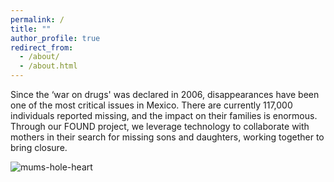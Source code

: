 ```yaml
---
permalink: /
title: ""
author_profile: true
redirect_from: 
  - /about/
  - /about.html
---
```


Since the ‘war on drugs' was declared in 2006, disappearances have been one of the most critical issues in Mexico. There are currently 117,000 individuals reported missing, and the impact on their families is enormous. Through our FOUND project, we leverage technology to collaborate with mothers in their search for missing sons and daughters, working together to bring closure.

![mums-hole-heart](https://github.com/FOUND-project/found-project.github.io/blob/master/images/Screenshot%202024-11-11%20at%2014.12.53.png)



